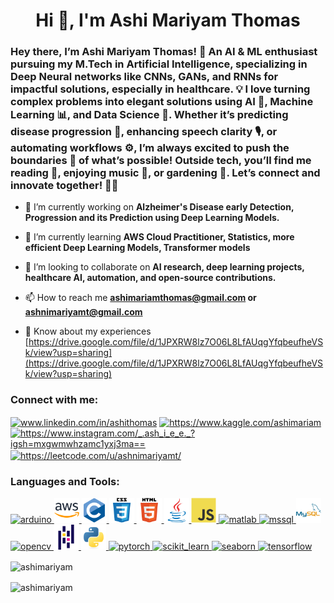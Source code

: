 <h1 align="center">Hi 👋, I'm Ashi Mariyam Thomas</h1>
<h3>Hey there, I’m Ashi Mariyam Thomas! 🚀 An AI & ML enthusiast pursuing my M.Tech in Artificial Intelligence, specializing in Deep Neural networks like CNNs, GANs, and RNNs for impactful solutions, especially in healthcare. 💡 I love turning complex problems into elegant solutions using AI 🤖, Machine Learning 📊, and Data Science 📡. Whether it’s predicting disease progression 🏥, enhancing speech clarity 🎙️, or automating workflows ⚙️, I’m always excited to push the boundaries 🚀 of what’s possible! Outside tech, you’ll find me reading 📖, enjoying music 🎵, or gardening 🌱. Let’s connect and innovate together! 🤝✨</h3>

- 🔭 I’m currently working on **Alzheimer's Disease early Detection, Progression and its Prediction using Deep Learning Models.**

- 🌱 I’m currently learning **AWS Cloud Practitioner, Statistics, more efficient Deep Learning Models, Transformer models**

- 👯 I’m looking to collaborate on **AI research, deep learning projects, healthcare AI, automation, and open-source contributions.**

- 📫 How to reach me **ashimariamthomas@gmail.com or ashnimariyamt@gmail.com**

- 📄 Know about my experiences [https://drive.google.com/file/d/1JPXRW8lz7O06L8LfAUqgYfqbeufheVSk/view?usp=sharing](https://drive.google.com/file/d/1JPXRW8lz7O06L8LfAUqgYfqbeufheVSk/view?usp=sharing)

<h3 align="left">Connect with me:</h3>
<p align="left">
<a href="https://linkedin.com/in/www.linkedin.com/in/ashithomas" target="blank"><img align="center" src="https://raw.githubusercontent.com/rahuldkjain/github-profile-readme-generator/master/src/images/icons/Social/linked-in-alt.svg" alt="www.linkedin.com/in/ashithomas" height="30" width="40" /></a>
<a href="https://kaggle.com/https://www.kaggle.com/ashimariam" target="blank"><img align="center" src="https://raw.githubusercontent.com/rahuldkjain/github-profile-readme-generator/master/src/images/icons/Social/kaggle.svg" alt="https://www.kaggle.com/ashimariam" height="30" width="40" /></a>
<a href="https://instagram.com/https://www.instagram.com/_.ash_i_e_e._?igsh=mxgwmwhzamc1yxj3ma==" target="blank"><img align="center" src="https://raw.githubusercontent.com/rahuldkjain/github-profile-readme-generator/master/src/images/icons/Social/instagram.svg" alt="https://www.instagram.com/_.ash_i_e_e._?igsh=mxgwmwhzamc1yxj3ma==" height="30" width="40" /></a>
<a href="https://www.leetcode.com/https://leetcode.com/u/ashnimariyamt/" target="blank"><img align="center" src="https://raw.githubusercontent.com/rahuldkjain/github-profile-readme-generator/master/src/images/icons/Social/leet-code.svg" alt="https://leetcode.com/u/ashnimariyamt/" height="30" width="40" /></a>
</p>

<h3 align="left">Languages and Tools:</h3>
<p align="left"> <a href="https://www.arduino.cc/" target="_blank" rel="noreferrer"> <img src="https://cdn.worldvectorlogo.com/logos/arduino-1.svg" alt="arduino" width="40" height="40"/> </a> <a href="https://aws.amazon.com" target="_blank" rel="noreferrer"> <img src="https://raw.githubusercontent.com/devicons/devicon/master/icons/amazonwebservices/amazonwebservices-original-wordmark.svg" alt="aws" width="40" height="40"/> </a> <a href="https://www.cprogramming.com/" target="_blank" rel="noreferrer"> <img src="https://raw.githubusercontent.com/devicons/devicon/master/icons/c/c-original.svg" alt="c" width="40" height="40"/> </a> <a href="https://www.w3schools.com/css/" target="_blank" rel="noreferrer"> <img src="https://raw.githubusercontent.com/devicons/devicon/master/icons/css3/css3-original-wordmark.svg" alt="css3" width="40" height="40"/> </a> <a href="https://www.w3.org/html/" target="_blank" rel="noreferrer"> <img src="https://raw.githubusercontent.com/devicons/devicon/master/icons/html5/html5-original-wordmark.svg" alt="html5" width="40" height="40"/> </a> <a href="https://www.java.com" target="_blank" rel="noreferrer"> <img src="https://raw.githubusercontent.com/devicons/devicon/master/icons/java/java-original.svg" alt="java" width="40" height="40"/> </a> <a href="https://developer.mozilla.org/en-US/docs/Web/JavaScript" target="_blank" rel="noreferrer"> <img src="https://raw.githubusercontent.com/devicons/devicon/master/icons/javascript/javascript-original.svg" alt="javascript" width="40" height="40"/> </a> <a href="https://www.mathworks.com/" target="_blank" rel="noreferrer"> <img src="https://upload.wikimedia.org/wikipedia/commons/2/21/Matlab_Logo.png" alt="matlab" width="40" height="40"/> </a> <a href="https://www.microsoft.com/en-us/sql-server" target="_blank" rel="noreferrer"> <img src="https://www.svgrepo.com/show/303229/microsoft-sql-server-logo.svg" alt="mssql" width="40" height="40"/> </a> <a href="https://www.mysql.com/" target="_blank" rel="noreferrer"> <img src="https://raw.githubusercontent.com/devicons/devicon/master/icons/mysql/mysql-original-wordmark.svg" alt="mysql" width="40" height="40"/> </a> <a href="https://opencv.org/" target="_blank" rel="noreferrer"> <img src="https://www.vectorlogo.zone/logos/opencv/opencv-icon.svg" alt="opencv" width="40" height="40"/> </a> <a href="https://pandas.pydata.org/" target="_blank" rel="noreferrer"> <img src="https://raw.githubusercontent.com/devicons/devicon/2ae2a900d2f041da66e950e4d48052658d850630/icons/pandas/pandas-original.svg" alt="pandas" width="40" height="40"/> </a> <a href="https://www.python.org" target="_blank" rel="noreferrer"> <img src="https://raw.githubusercontent.com/devicons/devicon/master/icons/python/python-original.svg" alt="python" width="40" height="40"/> </a> <a href="https://pytorch.org/" target="_blank" rel="noreferrer"> <img src="https://www.vectorlogo.zone/logos/pytorch/pytorch-icon.svg" alt="pytorch" width="40" height="40"/> </a> <a href="https://scikit-learn.org/" target="_blank" rel="noreferrer"> <img src="https://upload.wikimedia.org/wikipedia/commons/0/05/Scikit_learn_logo_small.svg" alt="scikit_learn" width="40" height="40"/> </a> <a href="https://seaborn.pydata.org/" target="_blank" rel="noreferrer"> <img src="https://seaborn.pydata.org/_images/logo-mark-lightbg.svg" alt="seaborn" width="40" height="40"/> </a> <a href="https://www.tensorflow.org" target="_blank" rel="noreferrer"> <img src="https://www.vectorlogo.zone/logos/tensorflow/tensorflow-icon.svg" alt="tensorflow" width="40" height="40"/> </a> </p>

<p><img align="center" src="https://github-readme-stats.vercel.app/api/top-langs?username=ashimariyam&show_icons=true&locale=en&layout=compact" alt="ashimariyam" /></p>

<p><img align="center" src="https://github-readme-streak-stats.herokuapp.com/?user=ashimariyam&" alt="ashimariyam" /></p>
